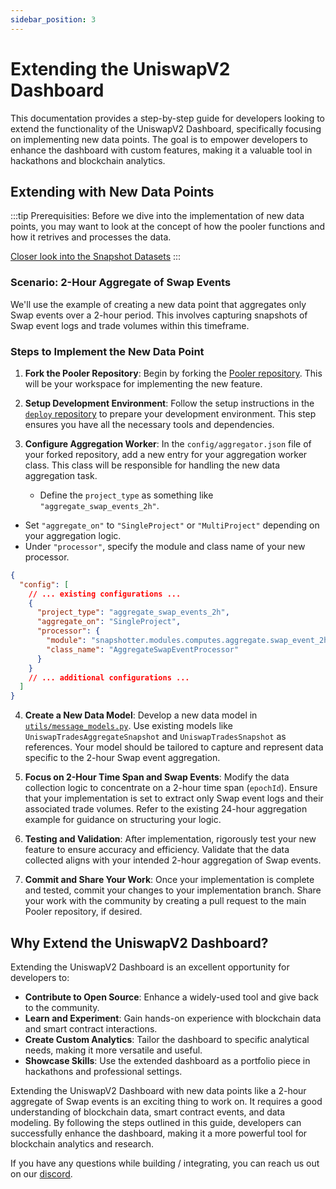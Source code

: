 ```yaml
---
sidebar_position: 3
---
```

# Extending the UniswapV2 Dashboard

This documentation provides a step-by-step guide for developers looking to extend the functionality of the UniswapV2 Dashboard, specifically focusing on implementing new data points. The goal is to empower developers to enhance the dashboard with custom features, making it a valuable tool in hackathons and blockchain analytics.

## Extending with New Data Points

:::tip
Prerequisities: Before we dive into the implementation of new data points, you may want to look at the concept of how the pooler functions and how it retrives and processes the data. 

[Closer look into the Snapshot Datasets](/docs/Build-with-Powerloom/UniswapV2%20Dashboard/Tour%20of%20the%20existing%20implementation/closer-inspection-of-the-snapshot-datasets)
:::

### Scenario: 2-Hour Aggregate of Swap Events

We'll use the example of creating a new data point that aggregates only Swap events over a 2-hour period. This involves capturing snapshots of Swap event logs and trade volumes within this timeframe.

### Steps to Implement the New Data Point

1. **Fork the Pooler Repository**:
   Begin by forking the [Pooler repository](https://github.com/powerloom/pooler). This will be your workspace for implementing the new feature.

2. **Setup Development Environment**:
   Follow the setup instructions in the [`deploy` repository](https://github.com/powerloom/deploy) to prepare your development environment. This step ensures you have all the necessary tools and dependencies.

3. **Configure Aggregation Worker**:
   In the `config/aggregator.json` file of your forked repository, add a new entry for your aggregation worker class. This class will be responsible for handling the new data aggregation task.
   - Define the `project_type` as something like `"aggregate_swap_events_2h"`.
-   Set `"aggregate_on"` to `"SingleProject"` or `"MultiProject"` depending on your aggregation logic.
-   Under `"processor"`, specify the module and class name of your new processor.
```json 
{
  "config": [
    // ... existing configurations ...
    {
      "project_type": "aggregate_swap_events_2h",
      "aggregate_on": "SingleProject",
      "processor": {
        "module": "snapshotter.modules.computes.aggregate.swap_event_2h",
        "class_name": "AggregateSwapEventProcessor"
      }
    }
    // ... additional configurations ...
  ]
}
```

4. **Create a New Data Model**:
   Develop a new data model in [`utils/message_models.py`](https://github.com/PowerLoom/snapshotter-computes/blob/eth_uniswapv2/utils/models/message_models.py). Use existing models like `UniswapTradesAggregateSnapshot` and `UniswapTradesSnapshot` as references. Your model should be tailored to capture and represent data specific to the 2-hour Swap event aggregation.

5. **Focus on 2-Hour Time Span and Swap Events**:
   Modify the data collection logic to concentrate on a 2-hour time span (`epochId`). Ensure that your implementation is set to extract only Swap event logs and their associated trade volumes. Refer to the existing 24-hour aggregation example for guidance on structuring your logic.

6. **Testing and Validation**:
   After implementation, rigorously test your new feature to ensure accuracy and efficiency. Validate that the data collected aligns with your intended 2-hour aggregation of Swap events.

7. **Commit and Share Your Work**:
   Once your implementation is complete and tested, commit your changes to your implementation branch. Share your work with the community by creating a pull request to the main Pooler repository, if desired.

## Why Extend the UniswapV2 Dashboard?

Extending the UniswapV2 Dashboard is an excellent opportunity for developers to:

- **Contribute to Open Source**: Enhance a widely-used tool and give back to the community.
- **Learn and Experiment**: Gain hands-on experience with blockchain data and smart contract interactions.
- **Create Custom Analytics**: Tailor the dashboard to specific analytical needs, making it more versatile and useful.
- **Showcase Skills**: Use the extended dashboard as a portfolio piece in hackathons and professional settings.


Extending the UniswapV2 Dashboard with new data points like a 2-hour aggregate of Swap events is an exciting thing to work on. It requires a good understanding of blockchain data, smart contract events, and data modeling. By following the steps outlined in this guide, developers can successfully enhance the dashboard, making it a more powerful tool for blockchain analytics and research.

If you have any questions while building / integrating, you can reach us out on our [discord](https://discord.com/powerloom).